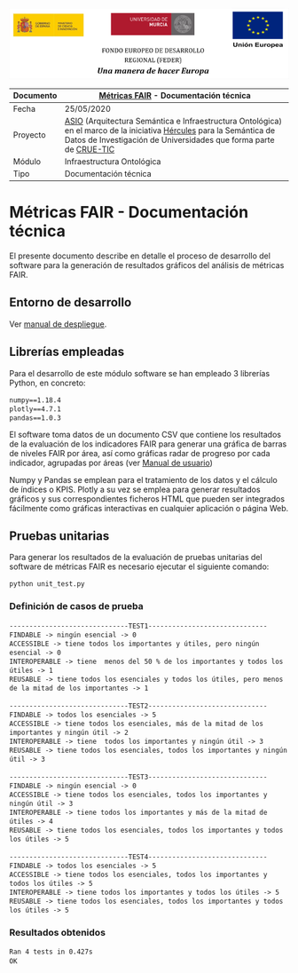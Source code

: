 ![](./images/logos_feder.png)

| Documento | [Métricas FAIR](README.md) - Documentación técnica           |
| --------- | ------------------------------------------------------------ |
| Fecha     | 25/05/2020                                                   |
| Proyecto  | [ASIO](https://www.um.es/web/hercules/proyectos/asio) (Arquitectura Semántica e Infraestructura Ontológica) en el marco de la iniciativa [Hércules](https://www.um.es/web/hercules/) para la Semántica de Datos de Investigación de Universidades que forma parte de [CRUE-TIC](http://www.crue.org/SitePages/ProyectoHercules.aspx) |
| Módulo    | Infraestructura Ontológica                                   |
| Tipo      | Documentación técnica                                        |

# Métricas FAIR - Documentación técnica

El presente documento describe en detalle el proceso de desarrollo del software para la generación de resultados gráficos del análisis de métricas FAIR.
## Entorno de desarrollo
Ver [manual de despliegue](manual_despliegue.md).
## Librerías empleadas

Para el desarrollo de este módulo software se han empleado 3 librerías Python, en concreto:

```
numpy==1.18.4
plotly==4.7.1
pandas==1.0.3
```

El software toma datos de un documento CSV que contiene los resultados de la evaluación de los indicadores FAIR para generar una gráfica de barras de niveles FAIR por área, así como gráficas radar de progreso por cada indicador, agrupadas por áreas (ver [Manual de usuario](manual_usuario.md))

Numpy y Pandas se emplean para el tratamiento de los datos y el cálculo de índices o KPIS. Plotly a su vez se emplea para generar resultados gráficos y sus correspondientes ficheros HTML que pueden ser integrados fácilmente como gráficas interactivas en cualquier aplicación o página Web.

## Pruebas unitarias

Para generar los resultados de la evaluación de pruebas unitarias del software de métricas FAIR es necesario ejecutar el siguiente comando:

```
python unit_test.py
```

### Definición de casos de prueba

```
------------------------------TEST1------------------------------
FINDABLE -> ningún esencial -> 0
ACCESSIBLE -> tiene todos los importantes y útiles, pero ningún esencial -> 0
INTEROPERABLE -> tiene  menos del 50 % de los importantes y todos los útiles -> 1
REUSABLE -> tiene todos los esenciales y todos los útiles, pero menos de la mitad de los importantes -> 1

------------------------------TEST2------------------------------
FINDABLE -> todos los esenciales -> 5
ACCESSIBLE -> tiene todos los esenciales, más de la mitad de los importantes y ningún útil -> 2
INTEROPERABLE -> tiene  todos los importantes y ningún útil -> 3
REUSABLE -> tiene todos los esenciales, todos los importantes y ningún útil -> 3

------------------------------TEST3------------------------------
FINDABLE -> ningún esencial -> 0
ACCESSIBLE -> tiene todos los esenciales, todos los importantes y ningún útil -> 3
INTEROPERABLE -> tiene todos los importantes y más de la mitad de útiles -> 4
REUSABLE -> tiene todos los esenciales, todos los importantes y todos los útiles -> 5

------------------------------TEST4------------------------------
FINDABLE -> todos los esenciales -> 5
ACCESSIBLE -> tiene todos los esenciales, todos los importantes y todos los útiles -> 5
INTEROPERABLE -> tiene todos los importantes y todos los útiles -> 5
REUSABLE -> tiene todos los esenciales, todos los importantes y todos los útiles -> 5
```

### Resultados obtenidos

```bash
Ran 4 tests in 0.427s
OK
```